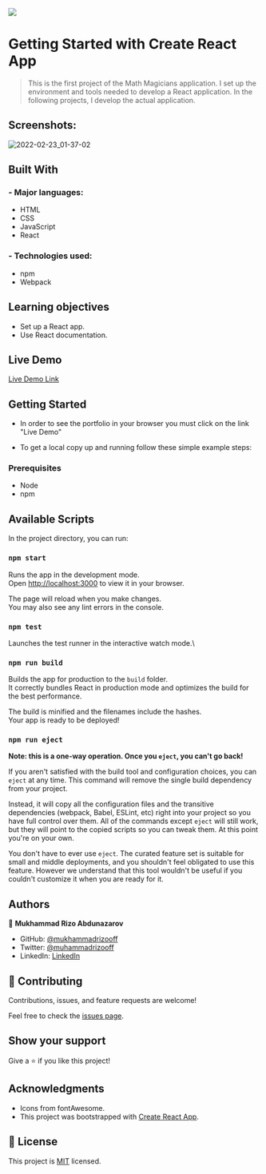 ![](https://img.shields.io/badge/Microverse-blueviolet)

# Getting Started with Create React App
> This is the first project of the Math Magicians application. I set up the environment and tools needed to develop a React application. In the following projects, I develop the actual application.
## Screenshots:
![2022-02-23_01-37-02](https://user-images.githubusercontent.com/63915024/155216155-7674f85d-6e97-4aa9-a27c-108df77886bc.png)


## Built With

### - Major languages:
  - HTML
  - CSS
  - JavaScript
  - React

### - Technologies used:
  - npm
  - Webpack

## Learning objectives

- Set up a React app.
- Use React documentation.

## Live Demo

[Live Demo Link](https://mukhammadrizooff.github.io/Math-Magicians/)

## Getting Started

- In order to see the portfolio in your browser you must click on the link "Live Demo"

- To get a local copy up and running follow these simple example steps:

### Prerequisites
  - Node
  - npm

## Available Scripts

In the project directory, you can run:

### `npm start`

Runs the app in the development mode.\
Open [http://localhost:3000](http://localhost:3000) to view it in your browser.

The page will reload when you make changes.\
You may also see any lint errors in the console.

### `npm test`

Launches the test runner in the interactive watch mode.\

### `npm run build`

Builds the app for production to the `build` folder.\
It correctly bundles React in production mode and optimizes the build for the best performance.

The build is minified and the filenames include the hashes.\
Your app is ready to be deployed!

### `npm run eject`

**Note: this is a one-way operation. Once you `eject`, you can't go back!**

If you aren't satisfied with the build tool and configuration choices, you can `eject` at any time. This command will remove the single build dependency from your project.

Instead, it will copy all the configuration files and the transitive dependencies (webpack, Babel, ESLint, etc) right into your project so you have full control over them. All of the commands except `eject` will still work, but they will point to the copied scripts so you can tweak them. At this point you're on your own.

You don't have to ever use `eject`. The curated feature set is suitable for small and middle deployments, and you shouldn't feel obligated to use this feature. However we understand that this tool wouldn't be useful if you couldn't customize it when you are ready for it.

## Authors

👤 **Mukhammad Rizo Abdunazarov**

- GitHub: [@mukhammadrizooff](https://github.com/mukhammadrizooff)
- Twitter: [@muhammadrizooff](https://muhammadrizooff)
- LinkedIn: [LinkedIn](https://linkedin.com/in/mukhammadrizooff)

## 🤝 Contributing

Contributions, issues, and feature requests are welcome!

Feel free to check the [issues page](https://github.com/mukhammadrizooff/Math-Magicians/issues).

## Show your support

Give a ⭐️ if you like this project!

## Acknowledgments

- Icons from fontAwesome.
- This project was bootstrapped with [Create React App](https://github.com/facebook/create-react-app).

## 📝 License

This project is [MIT](./MIT.md) licensed.
